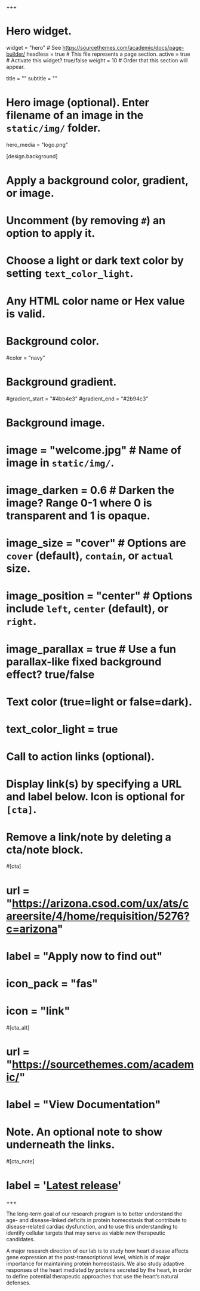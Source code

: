 +++
# Hero widget.
widget = "hero"  # See https://sourcethemes.com/academic/docs/page-builder/
headless = true  # This file represents a page section.
active = true  # Activate this widget? true/false
weight = 10  # Order that this section will appear.

title = ""
subtitle = ""

# Hero image (optional). Enter filename of an image in the `static/img/` folder.
hero_media = "logo.png"

[design.background]
  # Apply a background color, gradient, or image.
  #   Uncomment (by removing `#`) an option to apply it.
  #   Choose a light or dark text color by setting `text_color_light`.
  #   Any HTML color name or Hex value is valid.

  # Background color.
  #color = "navy"
  
  # Background gradient.
  #gradient_start = "#4bb4e3"
  #gradient_end = "#2b94c3"
  
  # Background image.
  # image = "welcome.jpg"  # Name of image in `static/img/`.
  # image_darken = 0.6  # Darken the image? Range 0-1 where 0 is transparent and 1 is opaque.
  # image_size = "cover"  #  Options are `cover` (default), `contain`, or `actual` size.
  # image_position = "center"  # Options include `left`, `center` (default), or `right`.
  # image_parallax = true  # Use a fun parallax-like fixed background effect? true/false
  
  # Text color (true=light or false=dark).
  # text_color_light = true

# Call to action links (optional).
#   Display link(s) by specifying a URL and label below. Icon is optional for `[cta]`.
#   Remove a link/note by deleting a cta/note block.

#[cta]
#  url = "https://arizona.csod.com/ux/ats/careersite/4/home/requisition/5276?c=arizona"
#  label = "Apply now to find out"
#  icon_pack = "fas"
#  icon = "link"
  
#[cta_alt]
#  url = "https://sourcethemes.com/academic/"
#  label = "View Documentation"

# Note. An optional note to show underneath the links.
#[cta_note]
#  label = '<a class="js-github-release" href="https://sourcethemes.com/academic/updates" data-repo="gcushen/hugo-academic">Latest release<!-- V --></a>'
+++

<script type="text/javascript"> <!--
function UnCryptMailto( s )
{
    var n = 0;
    var r = "";
    for( var i = 0; i < s.length; i++)
    {
        n = s.charCodeAt( i );
        if( n >= 8364 )
        {
            n = 128;
        }
        r += String.fromCharCode( n - 1 );
    }
    return r;
}

function linkTo_UnCryptMailto( s )
{
    location.href=UnCryptMailto( s );
}
// --> </script>

The long-term goal of our research program is to better understand the age- and disease-linked deficits in protein homeostasis that contribute to disease-related cardiac dysfunction, and to use this understanding to identify cellular targets that may serve as viable new therapeutic candidates. 

A major research direction of our lab is to study how heart disease affects gene expression at the post-transcriptional level, which is of major importance for maintaining protein homeostasis. We also study adaptive responses of the heart mediated by proteins secreted by the heart, in order to define potential therapeutic approaches that use the heart’s natural defenses. 
